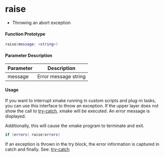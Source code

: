 
# raise

- Throwing an abort exception

#### Function Prototype

```lua
raise(message: <string>)
```

#### Parameter Description

| Parameter | Description |
|-----------|-------------|
| message | Error message string |

#### Usage

If you want to interrupt xmake running in custom scripts and plug-in tasks, you can use this interface to throw an exception.
If the upper layer does not show the call to [try-catch](/api/scripts/builtin-modules/try-catch-finally), xmake will be executed. An error message is displayed.

Additionally, this will cause the xmake program to terminate and exit.

```lua
if (errors) raise(errors)
```

If an exception is thrown in the try block, the error information is captured in catch and finally. See: [try-catch](/api/scripts/builtin-modules/try-catch-finally)
